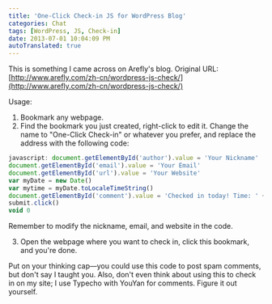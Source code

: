 ```yaml
---
title: 'One-Click Check-in JS for WordPress Blog'
categories: Chat
tags: [WordPress, JS, Check-in]
date: 2013-07-01 10:04:09 PM
autoTranslated: true
---
```



This is something I came across on Arefly's blog. Original URL:  
[http://www.arefly.com/zh-cn/wordpress-js-check/](http://www.arefly.com/zh-cn/wordpress-js-check/)

Usage:

1. Bookmark any webpage.  
2. Find the bookmark you just created, right-click to edit it. Change the name to "One-Click Check-in" or whatever you prefer, and replace the address with the following code:  

```javascript
javascript: document.getElementById('author').value = 'Your Nickname'
document.getElementById('email').value = 'Your Email'
document.getElementById('url').value = 'Your Website'
var myDate = new Date()
var mytime = myDate.toLocaleTimeString()
document.getElementById('comment').value = 'Checked in today! Time: ' + mytime
submit.click()
void 0
```

Remember to modify the nickname, email, and website in the code.  

3. Open the webpage where you want to check in, click this bookmark, and you're done.  

Put on your thinking cap—you could use this code to post spam comments, but don't say I taught you. Also, don't even think about using this to check in on my site; I use Typecho with YouYan for comments. Figure it out yourself.
```
